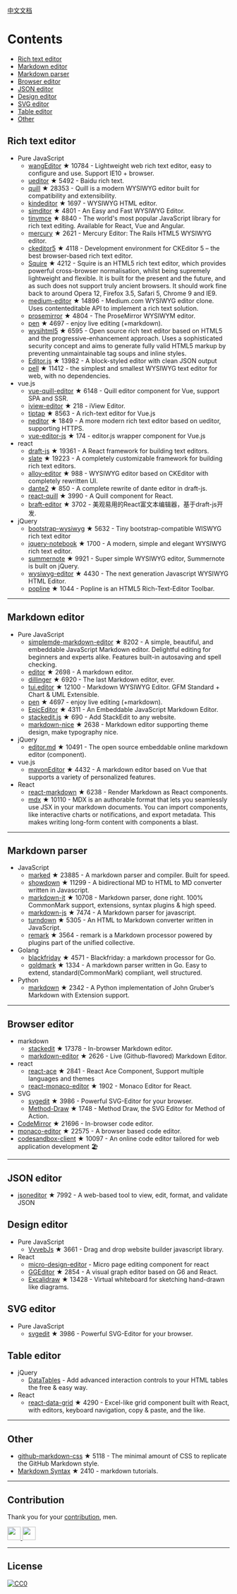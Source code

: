 [中文文档](README_zh-CN.md)# Contents- [Rich text editor](#Rich-text-editor)- [Markdown editor](#Markdown-editor)- [Markdown parser](#Markdown-parser)- [Browser editor](#Browser-editor)- [JSON editor](#JSON-editor)- [Design editor](#Design-editor)- [SVG editor](#SVG-editor)- [Table editor](#Table-editor)- [Other](#Other)## Rich text editor- Pure JavaScript  - [wangEditor](https://github.com/wangeditor-team/wangEditor) ★ 10784 - Lightweight web rich text editor, easy to configure and use. Support IE10 + browser.  - [ueditor](https://github.com/fex-team/ueditor) ★ 5492 - Baidu rich text.  - [quill](https://github.com/quilljs/quill) ★ 28353 - Quill is a modern WYSIWYG editor built for compatibility and extensibility.  - [kindeditor](https://github.com/kindsoft/kindeditor) ★ 1697 - WYSIWYG HTML editor.  - [simditor](https://github.com/mycolorway/simditor) ★ 4801 - An Easy and Fast WYSIWYG Editor.  - [tinymce](https://github.com/tinymce/tinymce) ★ 8840 - The world's most popular JavaScript library for rich text editing. Available for React, Vue and Angular.  - [mercury](https://github.com/jejacks0n/mercury) ★ 2621 - Mercury Editor: The Rails HTML5 WYSIWYG editor.  - [ckeditor5](https://github.com/ckeditor/ckeditor5) ★ 4118 - Development environment for CKEditor 5 – the best browser-based rich text editor.  - [Squire](https://github.com/neilj/Squire) ★ 4212 - Squire is an HTML5 rich text editor, which provides powerful cross-browser normalisation, whilst being supremely lightweight and flexible. It is built for the present and the future, and as such does not support truly ancient browsers. It should work fine back to around Opera 12, Firefox 3.5, Safari 5, Chrome 9 and IE9.  - [medium-editor](https://github.com/yabwe/medium-editor) ★ 14896 - Medium.com WYSIWYG editor clone. Uses contenteditable API to implement a rich text solution.  - [prosemirror](https://github.com/ProseMirror/prosemirror) ★ 4804 - The ProseMirror WYSIWYM editor.  - [pen](https://github.com/sofish/pen) ★ 4697 - enjoy live editing (+markdown).  - [wysihtml5](https://github.com/xing/wysihtml5) ★ 6595 - Open source rich text editor based on HTML5 and the progressive-enhancement approach. Uses a sophisticated security concept and aims to generate fully valid HTML5 markup by preventing unmaintainable tag soups and inline styles.  - [Editor.js](https://github.com/codex-team/editor.js) ★ 13982 - A block-styled editor with clean JSON output  - [pell](https://github.com/jaredreich/pell) ★ 11412 - the simplest and smallest WYSIWYG text editor for web, with no dependencies.- vue.js  - [vue-quill-editor](https://github.com/surmon-china/vue-quill-editor) ★ 6148 - Quill editor component for Vue, support SPA and SSR.  - [iview-editor](https://github.com/iview/iview-editor) ★ 218 - iView Editor.  - [tiptap](https://github.com/heyscrumpy/tiptap) ★ 8563 - A rich-text editor for Vue.js  - [neditor](https://github.com/notadd/neditor) ★ 1849 - A more modern rich text editor based on ueditor, supporting HTTPS.  - [vue-editor-js](https://github.com/ChangJoo-Park/vue-editor-js) ★ 174 - editor.js wrapper component for Vue.js- react  - [draft-js](https://github.com/facebook/draft-js) ★ 19361 - A React framework for building text editors.  - [slate](https://github.com/ianstormtaylor/slate) ★ 19223 - A completely customizable framework for building rich text editors.  - [alloy-editor](https://github.com/liferay/alloy-editor/) ★ 988 - WYSIWYG editor based on CKEditor with completely rewritten UI.  - [dante2](https://github.com/michelson/dante2) ★ 850 - A complete rewrite of dante editor in draft-js.  - [react-quill](https://github.com/zenoamaro/react-quill) ★ 3990 - A Quill component for React.  - [braft-editor](https://github.com/margox/braft-editor) ★ 3702 - 美观易用的React富文本编辑器，基于draft-js开发.- jQuery  - [bootstrap-wysiwyg](https://github.com/mindmup/bootstrap-wysiwyg/) ★ 5632 - Tiny bootstrap-compatible WISWYG rich text editor  - [jquery-notebook](https://github.com/raphaelcruzeiro/jquery-notebook) ★ 1700 - A modern, simple and elegant WYSIWYG rich text editor.  - [summernote](https://github.com/summernote/summernote) ★ 9921 - Super simple WYSIWYG editor, Summernote is built on jQuery.  - [wysiwyg-editor](https://github.com/froala/wysiwyg-editor) ★ 4430 - The next generation Javascript WYSIWYG HTML Editor.  - [popline](https://github.com/kenshin54/popline) ★ 1044 - Popline is an HTML5 Rich-Text-Editor Toolbar.---## Markdown editor- Pure JavaScript  - [simplemde-markdown-editor](https://github.com/sparksuite/simplemde-markdown-editor) ★ 8202 -  A simple, beautiful, and embeddable JavaScript Markdown editor. Delightful editing for beginners and experts alike. Features built-in autosaving and spell checking.  - [editor](https://github.com/lepture/editor) ★ 2698 - A markdown editor.  - [dillinger](https://github.com/joemccann/dillinger) ★ 6920 - The last Markdown editor, ever.  - [tui.editor](https://github.com/nhnent/tui.editor) ★ 12100 - Markdown WYSIWYG Editor. GFM Standard + Chart & UML Extensible.  - [pen](https://github.com/sofish/pen) ★ 4697 - enjoy live editing (+markdown).  - [EpicEditor](https://github.com/OscarGodson/EpicEditor) ★ 4311 - An Embeddable JavaScript Markdown Editor.  - [stackedit.js](https://github.com/benweet/stackedit.js) ★ 690 - Add StackEdit to any website.  - [markdown-nice](https://github.com/mdnice/markdown-nice) ★ 2638 - Markdown editor supporting theme design, make typography nice.- jQuery  - [editor.md](https://github.com/pandao/editor.md) ★ 10491 - The open source embeddable online markdown editor (component).- vue.js  - [mavonEditor](https://github.com/hinesboy/mavonEditor) ★ 4432 - A markdown editor based on Vue that supports a variety of personalized features.- React  - [react-markdown](https://github.com/remarkjs/react-markdown) ★ 6238 - Render Markdown as React components.  - [mdx](https://github.com/mdx-js/mdx) ★ 10110 - MDX is an authorable format that lets you seamlessly use JSX in your markdown documents. You can import components, like interactive charts or notifications, and export metadata. This makes writing long-form content with components a blast.---## Markdown parser- JavaScript  - [marked](https://github.com/markedjs/marked) ★ 23885 - A markdown parser and compiler. Built for speed.  - [showdown](https://github.com/showdownjs/showdown) ★ 11299 - A bidirectional MD to HTML to MD converter written in Javascript.  - [markdown-it](https://github.com/markdown-it/markdown-it) ★ 10708 - Markdown parser, done right. 100% CommonMark support, extensions, syntax plugins & high speed.  - [markdown-js](https://github.com/evilstreak/markdown-js) ★ 7474 - A Markdown parser for javascript.  - [turndown](https://github.com/domchristie/turndown) ★ 5305 - An HTML to Markdown converter written in JavaScript.  - [remark](https://github.com/remarkjs/remark) ★ 3564 - remark is a Markdown processor powered by plugins part of the unified collective.- Golang  - [blackfriday](https://github.com/russross/blackfriday) ★ 4571 - Blackfriday: a markdown processor for Go.  - [goldmark](https://github.com/yuin/goldmark) ★ 1334 - A markdown parser written in Go. Easy to extend, standard(CommonMark) compliant, well structured.- Python  - [markdown](https://github.com/Python-Markdown/markdown) ★ 2342 - A Python implementation of John Gruber’s Markdown with Extension support.---## Browser editor- markdown  - [stackedit](https://github.com/benweet/stackedit) ★ 17378 - In-browser Markdown editor.  - [markdown-editor](https://github.com/jbt/markdown-editor) ★ 2626 - Live (Github-flavored) Markdown Editor.- react  - [react-ace](https://github.com/securingsincity/react-ace) ★ 2841 - React Ace Component, Support multiple languages and themes  - [react-monaco-editor](https://github.com/react-monaco-editor/react-monaco-editor) ★ 1902 - Monaco Editor for React.- SVG  - [svgedit](https://github.com/SVG-Edit/svgedit) ★ 3986 - Powerful SVG-Editor for your browser.  - [Method-Draw](https://github.com/methodofaction/Method-Draw) ★ 1748 - Method Draw, the SVG Editor for Method of Action.- [CodeMirror](https://github.com/codemirror/CodeMirror) ★ 21696 - In-browser code editor.- [monaco-editor](https://github.com/Microsoft/monaco-editor) ★ 22575 - A browser based code editor.- [codesandbox-client](https://github.com/codesandbox/codesandbox-client) ★ 10097 - An online code editor tailored for web application development 🏖️---## JSON editor- [jsoneditor](https://github.com/josdejong/jsoneditor) ★ 7992 - A web-based tool to view, edit, format, and validate JSON## Design editor- Pure JavaScript  - [VvvebJs](https://github.com/givanz/VvvebJs) ★ 3661 - Drag and drop website builder javascript library.- React  - [micro-design-editor](https://github.com/xjh22222228/micro-design-editor) - Micro page editing component for react  - [GGEditor](https://github.com/alibaba/GGEditor) ★ 2854 - A visual graph editor based on G6 and React.  - [Excalidraw](https://github.com/excalidraw/excalidraw) ★ 13428 - Virtual whiteboard for sketching hand-drawn like diagrams.## SVG editor- Pure JavaScript  - [svgedit](https://github.com/SVG-Edit/svgedit) ★ 3986 - Powerful SVG-Editor for your browser.## Table editor- jQuery  - [DataTables](https://datatables.net/) - Add advanced interaction controls to your HTML tables the free & easy way.- React  - [react-data-grid](https://github.com/adazzle/react-data-grid) ★ 4290 - Excel-like grid component built with React, with editors, keyboard navigation, copy & paste, and the like.---## Other- [github-markdown-css](https://github.com/sindresorhus/github-markdown-css) ★ 5118 - The minimal amount of CSS to replicate the GitHub Markdown style.- [Markdown Syntax](https://github.com/younghz/Markdown) ★ 2410 - markdown tutorials.---## ContributionThank you for your [contribution](https://github.com/xjh22222228/awesome-web-editor/issues), men.<a href="https://github.com/1c7/">  <img src="https://avatars1.githubusercontent.com/u/1804755?s=460&v=4" width="30px" height="30px" /></a><a href="https://github.com/ChangJoo-Park/">  <img src="https://avatars1.githubusercontent.com/u/1451365?s=460&v=4" width="30px" height="30px" /></a>---## License[![CC0](http://mirrors.creativecommons.org/presskit/buttons/88x31/svg/cc-zero.svg)](https://creativecommons.org/publicdomain/zero/1.0/)